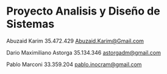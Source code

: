 Proyecto Analisis y Diseño de Sistemas
======================================

Abuzaid Karim 35.472.429 Abuzaid.Karim@Gmail.com


Dario Maximiliano Astorga 35.134.346 astorgadm@gmail.com


Pablo Marconi 33.359.204 pablo.inocram@gmail.com




